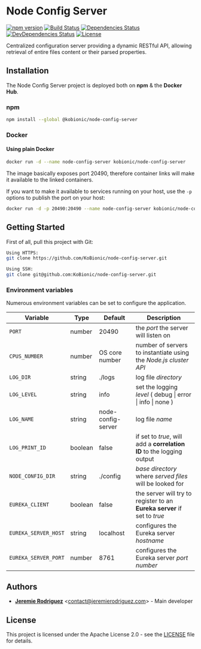 # Node Config Server

[![npm version](https://img.shields.io/npm/v/@kobionic/node-config-server.svg?style=flat)](https://www.npmjs.com/package/@kobionic/node-config-server)
[![Build Status](https://img.shields.io/travis/KoBionic/node-config-server.svg)](https://travis-ci.org/KoBionic/node-config-server/branches)
[![Dependencies Status](https://img.shields.io/david/kobionic/node-config-server.svg)](https://david-dm.org/kobionic/node-config-server)
[![DevDependencies Status](https://img.shields.io/david/dev/kobionic/node-config-server.svg)](https://david-dm.org/kobionic/node-config-server?type=dev)
[![License](https://img.shields.io/npm/l/@kobionic/node-config-server.svg)](https://github.com/kobionic/node-config-server/blob/master/LICENSE)

Centralized configuration server providing a dynamic RESTful API, allowing retrieval of entire files content or their parsed properties.

## Installation

The Node Config Server project is deployed both on **npm** & the **Docker Hub**.

### npm

```bash
npm install --global @kobionic/node-config-server
```

### Docker

#### Using plain Docker

```bash
docker run -d --name node-config-server kobionic/node-config-server
```

The image basically exposes port 20490, therefore container links will make it available to the linked containers.

If you want to make it available to services running on your host, use the ```-p``` options to publish the port on your host:

```bash
docker run -d -p 20490:20490 --name node-config-server kobionic/node-config-server
```

## Getting Started

First of all, pull this project with Git:

```bash
Using HTTPS:
git clone https://github.com/KoBionic/node-config-server.git

Using SSH:
git clone git@github.com:KoBionic/node-config-server.git
```

### Environment variables

Numerous environment variables can be set to configure the application.

|       Variable       | Type    | Default            | Description                                                              |
| -------------------- | ------- | ------------------ | ------------------------------------------------------------------------ |
| `PORT`               | number  | 20490              | the *port* the server will listen on                                     |
| `CPUS_NUMBER`        | number  | OS core number     | number of servers to instantiate using the *Node.js cluster API*         |
| `LOG_DIR`            | string  | ./logs             | log file *directory*                                                     |
| `LOG_LEVEL`          | string  | info               | set the logging *level* ( debug \| error \| info \| none )               |
| `LOG_NAME`           | string  | node-config-server | log file *name*                                                          |
| `LOG_PRINT_ID`       | boolean | false              | if set to *true*, will add a **correlation ID** to the logging output    |
| `NODE_CONFIG_DIR`    | string  | ./config           | *base directory* where *served files* will be looked for                 |
| `EUREKA_CLIENT`      | boolean | false              | the server will try to register to an **Eureka server** if set to *true* |
| `EUREKA_SERVER_HOST` | string  | localhost          | configures the Eureka server *hostname*                                  |
| `EUREKA_SERVER_PORT` | number  | 8761               | configures the Eureka server *port number*                               |

## Authors

* [**Jeremie Rodriguez**](https://github.com/jeremiergz) <[contact@jeremierodriguez.com](mailto:contact@jeremierodriguez.com)> - Main developer

## License

This project is licensed under the Apache License 2.0 - see the [LICENSE](LICENSE) file for details.
